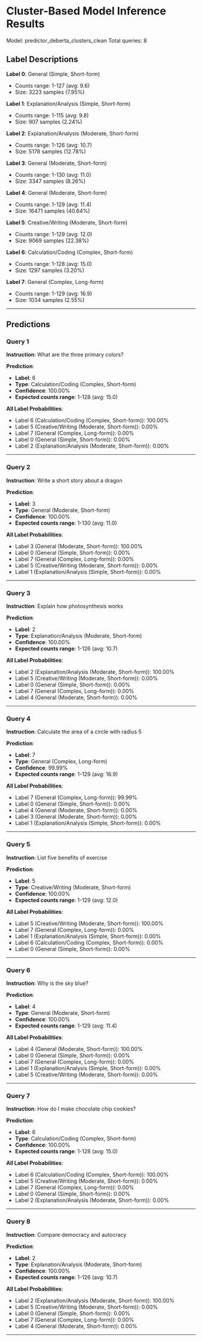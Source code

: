# Cluster-Based Model Inference Results

Model: predictor_deberta_clusters_clean
Total queries: 8

## Label Descriptions

**Label 0**: General (Simple, Short-form)
  - Counts range: 1-127 (avg: 9.6)
  - Size: 3223 samples (7.95%)

**Label 1**: Explanation/Analysis (Simple, Short-form)
  - Counts range: 1-115 (avg: 9.8)
  - Size: 907 samples (2.24%)

**Label 2**: Explanation/Analysis (Moderate, Short-form)
  - Counts range: 1-126 (avg: 10.7)
  - Size: 5178 samples (12.78%)

**Label 3**: General (Moderate, Short-form)
  - Counts range: 1-130 (avg: 11.0)
  - Size: 3347 samples (8.26%)

**Label 4**: General (Moderate, Short-form)
  - Counts range: 1-129 (avg: 11.4)
  - Size: 16471 samples (40.64%)

**Label 5**: Creative/Writing (Moderate, Short-form)
  - Counts range: 1-129 (avg: 12.0)
  - Size: 9069 samples (22.38%)

**Label 6**: Calculation/Coding (Complex, Short-form)
  - Counts range: 1-128 (avg: 15.0)
  - Size: 1297 samples (3.20%)

**Label 7**: General (Complex, Long-form)
  - Counts range: 1-129 (avg: 16.9)
  - Size: 1034 samples (2.55%)


---

## Predictions

### Query 1

**Instruction**: What are the three primary colors?

**Prediction**:
  - **Label**: 6
  - **Type**: Calculation/Coding (Complex, Short-form)
  - **Confidence**: 100.00%
  - **Expected counts range**: 1-128 (avg: 15.0)

**All Label Probabilities**:
  - Label 6 (Calculation/Coding (Complex, Short-form)): 100.00%
  - Label 5 (Creative/Writing (Moderate, Short-form)): 0.00%
  - Label 7 (General (Complex, Long-form)): 0.00%
  - Label 0 (General (Simple, Short-form)): 0.00%
  - Label 2 (Explanation/Analysis (Moderate, Short-form)): 0.00%

---

### Query 2

**Instruction**: Write a short story about a dragon

**Prediction**:
  - **Label**: 3
  - **Type**: General (Moderate, Short-form)
  - **Confidence**: 100.00%
  - **Expected counts range**: 1-130 (avg: 11.0)

**All Label Probabilities**:
  - Label 3 (General (Moderate, Short-form)): 100.00%
  - Label 0 (General (Simple, Short-form)): 0.00%
  - Label 7 (General (Complex, Long-form)): 0.00%
  - Label 5 (Creative/Writing (Moderate, Short-form)): 0.00%
  - Label 1 (Explanation/Analysis (Simple, Short-form)): 0.00%

---

### Query 3

**Instruction**: Explain how photosynthesis works

**Prediction**:
  - **Label**: 2
  - **Type**: Explanation/Analysis (Moderate, Short-form)
  - **Confidence**: 100.00%
  - **Expected counts range**: 1-126 (avg: 10.7)

**All Label Probabilities**:
  - Label 2 (Explanation/Analysis (Moderate, Short-form)): 100.00%
  - Label 5 (Creative/Writing (Moderate, Short-form)): 0.00%
  - Label 0 (General (Simple, Short-form)): 0.00%
  - Label 7 (General (Complex, Long-form)): 0.00%
  - Label 4 (General (Moderate, Short-form)): 0.00%

---

### Query 4

**Instruction**: Calculate the area of a circle with radius 5

**Prediction**:
  - **Label**: 7
  - **Type**: General (Complex, Long-form)
  - **Confidence**: 99.99%
  - **Expected counts range**: 1-129 (avg: 16.9)

**All Label Probabilities**:
  - Label 7 (General (Complex, Long-form)): 99.99%
  - Label 0 (General (Simple, Short-form)): 0.00%
  - Label 4 (General (Moderate, Short-form)): 0.00%
  - Label 3 (General (Moderate, Short-form)): 0.00%
  - Label 1 (Explanation/Analysis (Simple, Short-form)): 0.00%

---

### Query 5

**Instruction**: List five benefits of exercise

**Prediction**:
  - **Label**: 5
  - **Type**: Creative/Writing (Moderate, Short-form)
  - **Confidence**: 100.00%
  - **Expected counts range**: 1-129 (avg: 12.0)

**All Label Probabilities**:
  - Label 5 (Creative/Writing (Moderate, Short-form)): 100.00%
  - Label 7 (General (Complex, Long-form)): 0.00%
  - Label 1 (Explanation/Analysis (Simple, Short-form)): 0.00%
  - Label 6 (Calculation/Coding (Complex, Short-form)): 0.00%
  - Label 0 (General (Simple, Short-form)): 0.00%

---

### Query 6

**Instruction**: Why is the sky blue?

**Prediction**:
  - **Label**: 4
  - **Type**: General (Moderate, Short-form)
  - **Confidence**: 100.00%
  - **Expected counts range**: 1-129 (avg: 11.4)

**All Label Probabilities**:
  - Label 4 (General (Moderate, Short-form)): 100.00%
  - Label 0 (General (Simple, Short-form)): 0.00%
  - Label 7 (General (Complex, Long-form)): 0.00%
  - Label 1 (Explanation/Analysis (Simple, Short-form)): 0.00%
  - Label 5 (Creative/Writing (Moderate, Short-form)): 0.00%

---

### Query 7

**Instruction**: How do I make chocolate chip cookies?

**Prediction**:
  - **Label**: 6
  - **Type**: Calculation/Coding (Complex, Short-form)
  - **Confidence**: 100.00%
  - **Expected counts range**: 1-128 (avg: 15.0)

**All Label Probabilities**:
  - Label 6 (Calculation/Coding (Complex, Short-form)): 100.00%
  - Label 5 (Creative/Writing (Moderate, Short-form)): 0.00%
  - Label 7 (General (Complex, Long-form)): 0.00%
  - Label 0 (General (Simple, Short-form)): 0.00%
  - Label 2 (Explanation/Analysis (Moderate, Short-form)): 0.00%

---

### Query 8

**Instruction**: Compare democracy and autocracy

**Prediction**:
  - **Label**: 2
  - **Type**: Explanation/Analysis (Moderate, Short-form)
  - **Confidence**: 100.00%
  - **Expected counts range**: 1-126 (avg: 10.7)

**All Label Probabilities**:
  - Label 2 (Explanation/Analysis (Moderate, Short-form)): 100.00%
  - Label 5 (Creative/Writing (Moderate, Short-form)): 0.00%
  - Label 0 (General (Simple, Short-form)): 0.00%
  - Label 7 (General (Complex, Long-form)): 0.00%
  - Label 4 (General (Moderate, Short-form)): 0.00%

---

